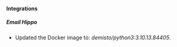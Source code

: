 #### Integrations
##### Email Hippo
- Updated the Docker image to: *demisto/python3:3.10.13.84405*.
